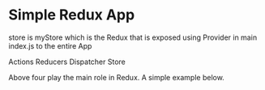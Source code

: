 # Simple Redux App

store is myStore which is the Redux that is exposed using Provider in main index.js  to the entire App 

Actions 
Reducers
Dispatcher
Store

Above four play the main role in Redux. A simple example below. 
